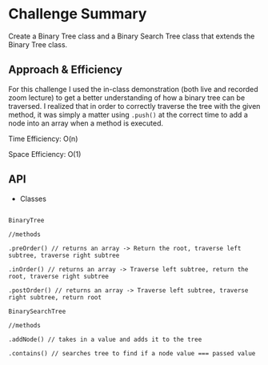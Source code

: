 # Challenge Summary

Create a Binary Tree class and a Binary Search Tree class that extends the Binary Tree class.

## Approach & Efficiency

For this challenge I used the in-class demonstration (both live and recorded zoom lecture) to get a better understanding of how a binary tree can be traversed. I realized that in order to correctly traverse the tree with the given method, it was simply a matter using `.push()` at the correct time to add a node into an array when a method is executed.

Time Efficiency: O(n)

Space Efficiency: O(1)

## API

* Classes

```JS

BinaryTree

//methods

.preOrder() // returns an array -> Return the root, traverse left subtree, traverse right subtree

.inOrder() // returns an array -> Traverse left subtree, return the root, traverse right subtree

.postOrder() // returns an array -> Traverse left subtree, traverse right subtree, return root

BinarySearchTree

//methods

.addNode() // takes in a value and adds it to the tree

.contains() // searches tree to find if a node value === passed value

```
